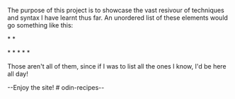 The purpose of this project is to showcase the vast resivour of techniques and syntax I have learnt thus far.
An unordered list of these elements would go something like this:

*<a href target rel></a>
*<p></p>
*<meta charset>
*<h1-6></h1-6>
*<strong></strong>
*<em></em>
*<img href alt />

Those aren't all of them, since if I was to list all the ones I know, I'd be here all day!

--Enjoy the site! # odin-recipes--
